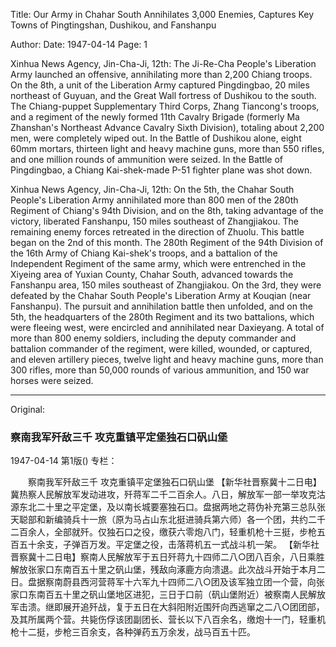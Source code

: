 Title: Our Army in Chahar South Annihilates 3,000 Enemies, Captures Key Towns of Pingtingshan, Dushikou, and Fanshanpu

Author:
Date: 1947-04-14
Page: 1

Xinhua News Agency, Jin-Cha-Ji, 12th: The Ji-Re-Cha People's Liberation Army launched an offensive, annihilating more than 2,200 Chiang troops. On the 8th, a unit of the Liberation Army captured Pingdingbao, 20 miles northeast of Guyuan, and the Great Wall fortress of Dushikou to the south. The Chiang-puppet Supplementary Third Corps, Zhang Tiancong's troops, and a regiment of the newly formed 11th Cavalry Brigade (formerly Ma Zhanshan's Northeast Advance Cavalry Sixth Division), totaling about 2,200 men, were completely wiped out. In the Battle of Dushikou alone, eight 60mm mortars, thirteen light and heavy machine guns, more than 550 rifles, and one million rounds of ammunition were seized. In the Battle of Pingdingbao, a Chiang Kai-shek-made P-51 fighter plane was shot down.

Xinhua News Agency, Jin-Cha-Ji, 12th: On the 5th, the Chahar South People's Liberation Army annihilated more than 800 men of the 280th Regiment of Chiang's 94th Division, and on the 8th, taking advantage of the victory, liberated Fanshanpu, 150 miles southeast of Zhangjiakou. The remaining enemy forces retreated in the direction of Zhuolu. This battle began on the 2nd of this month. The 280th Regiment of the 94th Division of the 16th Army of Chiang Kai-shek's troops, and a battalion of the Independent Regiment of the same army, which were entrenched in the Xiyeing area of Yuxian County, Chahar South, advanced towards the Fanshanpu area, 150 miles southeast of Zhangjiakou. On the 3rd, they were defeated by the Chahar South People's Liberation Army at Kouqian (near Fanshanpu). The pursuit and annihilation battle then unfolded, and on the 5th, the headquarters of the 280th Regiment and its two battalions, which were fleeing west, were encircled and annihilated near Daxieyang. A total of more than 800 enemy soldiers, including the deputy commander and battalion commander of the regiment, were killed, wounded, or captured, and eleven artillery pieces, twelve light and heavy machine guns, more than 300 rifles, more than 50,000 rounds of various ammunition, and 150 war horses were seized.



<hr /> 

Original: 


### 察南我军歼敌三千  攻克重镇平定堡独石口矾山堡

1947-04-14
第1版()
专栏：

　　察南我军歼敌三千
    攻克重镇平定堡独石口矾山堡
    【新华社晋察冀十二日电】冀热察人民解放军发动进攻，歼蒋军二千二百余人。八日，解放军一部一举攻克沽源东北二十里之平定堡，及以南长城要塞独石口。盘据两地之蒋伪补充第三总队张天聪部和新编骑兵十一旅（原为马占山东北挺进骑兵第六师）各一个团，共约二千二百余人，全部就歼。仅独石口之役，缴获六零炮八门，轻重机枪十三挺，步枪五百五十余支，子弹百万发。平定堡之役，击落蒋机五一式战斗机一架。
    【新华社晋察冀十二日电】察南人民解放军于五日歼蒋九十四师二八○团八百余，八日乘胜解放张家口东南百五十里之矾山堡，残敌向涿鹿方向溃退。此次战斗开始于本月二日。盘据察南蔚县西河营蒋军十六军九十四师二八○团及该军独立团一个营，向张家口东南百五十里之矾山堡地区进犯，三日于口前（矾山堡附近）被察南人民解放军击溃。继即展开追歼战，复于五日在大斜阳附近围歼向西逃窜之二八○团团部，及其所属两个营。共毙伤俘该团副团长、营长以下八百余名，缴炮十一门，轻重机枪十二挺，步枪三百余支，各种弹药五万余发，战马百五十匹。
